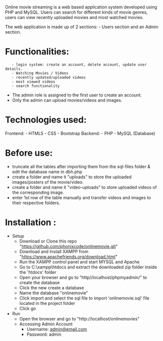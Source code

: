 Online movie streaming is a web based application system developed using PHP and MySQL.
Users can search for different kinds of movie genres, users can view recently uploaded movies and most watched movies.

The web application is made up of 2 sections:
    - Users section and an Admin section.
        
# Functionalities:
	   - login system: create an account, delete account, update user details.
	   - Watching Movies / Videos
	   - recently updated/uploaded videos
	   - most viewed videos
	   - search functionality

* The admin role is assigned to the first user to create an account.
* Only the admin can upload movies/videos and images.

# Technologies used:
  Frontend:
       - HTML5
       - CSS
       - Bootstrap
  Backend:
	- PHP
	- MySQL (Database)

# Before use:
 - truncate all the tables after importing them from the sql-files folder & edit the database name in dbh.php
 - create a folder and name it "uploads" to store the uploaded images/posters of the movie/video.
 - create a folder and name it "video-uploads" to store uploaded videos of the corresponding image.
 - enter 1st row of the table manually and transfer videos and images to their respective folders.
 
# Installation :
- Setup
    * Download or Clone this repo "https://github.com/phonixcode/onlinemovie.git"
    * Download and Install XAMPP from "https://www.apachefriends.org/download.html"
    * Run the XAMPP control panel and start MYSQL and Apache
    * Go to C:\xampp\htdocs and extract the downloaded zip folder inside the 'htdocs' folder
    * Open your browser and go to "http//localhost/phpmyadmin/" to create the database
    * Click the new create a database
    * Name the database "onlinemovie"
    * Click import and select the sql file to import 'onlinemovie.sql' file located in the project folder
    * Click go
- Run
    - Open the browser and go to "http://localhost/onlinemovies"
    - Accessing Admin Account
        * Username: admin@email.com
        * Password: admin
